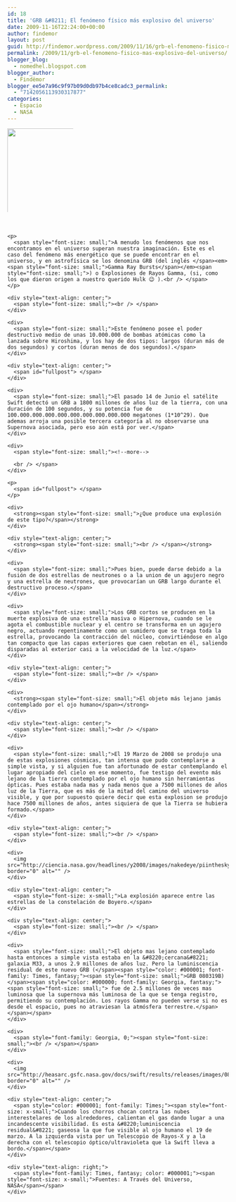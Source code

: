 ```yaml
---
id: 18
title: 'GRB &#8211; El fenómeno físico más explosivo del universo'
date: 2009-11-16T22:24:00+00:00
author: findemor
layout: post
guid: http://findemor.wordpress.com/2009/11/16/grb-el-fenomeno-fisico-mas-explosivo-del-universo
permalink: /2009/11/grb-el-fenomeno-fisico-mas-explosivo-del-universo/
blogger_blog:
  - nomedhel.blogspot.com
blogger_author:
  - Findëmor
blogger_ee5e7a96c9f97b09d0db97b4ce8cadc3_permalink:
  - "7142056113930317877"
categories:
  - Espacio
  - NASA
---
```

[<img class="alignleft" style="max-width: 150px;max-height:190px; border: 0px initial initial;" src="http://astroguyz.com/wp-content/uploads/2009/03/grbtwinjet.gif" border="0" alt="" width="454" height="614" />](http://astroguyz.com/wp-content/uploads/2009/03/grbtwinjet.gif)

<div style="text-align: center;">
  <span style="font-size: medium;"></p> 
  
  <div style="text-align: left;">
    <span style="font-size: small;"><br /> </span>
  </div>
  
  <p>
    </span></div> 
    
    <p>
      <span style="font-size: small;">A menudo los fenómenos que nos encontramos en el universo superan nuestra imaginación. Este es el caso del fenómeno más energético que se puede encontrar en el universo, y en astrofísica se los denomina GRB (del inglés </span><em><span style="font-size: small;">Gamma Ray Bursts</span></em><span style="font-size: small;">) o Explosiones de Rayos Gamma, (si, como los que dieron origen a nuestro querido Hulk 😉 ).<br /> </span>
    </p>
    
    <div style="text-align: center;">
      <span style="font-size: small;"><br /> </span>
    </div>
    
    <div>
      <span style="font-size: small;">Este fenómeno posee el poder destructivo medio de unas 10.000.000 de bombas atómicas como la lanzada sobre Hiroshima, y los hay de dos tipos: largos (duran más de dos segundos) y cortos (duran menos de dos segundos).</span>
    </div>
    
    <div style="text-align: center;">
      <span id="fullpost"> </span>
    </div>
    
    <div>
      <span style="font-size: small;">El pasado 14 de Junio el satélite Swift detectó un GRB a 1800 millones de años luz de la tierra, con una duración de 100 segundos, y su potencia fue de 100.000.000.000.000.000.000.000.000.000 megatones (1*10^29). Que ademas arroja una posible tercera categoría al no observarse una Supernova asociada, pero eso aún está por ver.</span>
    </div>
    
    <div>
      <span style="font-size: small;"><!--more-->
      
      <br /> </span>
    </div>
    
    <p>
      <span id="fullpost"> </span>
    </p>
    
    <div>
      <strong><span style="font-size: small;">¿Que produce una explosión de este tipo?</span></strong>
    </div>
    
    <div style="text-align: center;">
      <strong><span style="font-size: small;"><br /> </span></strong>
    </div>
    
    <div>
      <span style="font-size: small;">Pues bien, puede darse debido a la fusión de dos estrellas de neutrones o a la union de un agujero negro y una estrella de neutrones, que provocarían un GRB largo durante el destructivo proceso.</span>
    </div>
    
    <div>
      <span style="font-size: small;">Los GRB cortos se producen en la muerte explosiva de una estrella masiva o Hipernova, cuando se le agota el combustible nuclear y el centro se transforma en un agujero negro, actuando repentinamente como un sumidero que se traga toda la estrella, provocando la contracción del núcleo, convirtiéndose en algo tan compacto que las capas exteriores que caen rebotan en él, saliendo disparadas al exterior casi a la velocidad de la luz.</span>
    </div>
    
    <div style="text-align: center;">
      <span style="font-size: small;"><br /> </span>
    </div>
    
    <div>
      <strong><span style="font-size: small;">El objeto más lejano jamás contemplado por el ojo humano</span></strong>
    </div>
    
    <div style="text-align: center;">
      <span style="font-size: small;"><br /> </span>
    </div>
    
    <div>
      <span style="font-size: small;">El 19 Marzo de 2008 se produjo una de estas explosiones cósmicas, tan intensa que pudo contemplarse a simple vista, y si alguien fue tan afortunado de estar contemplando el lugar apropiado del cielo en ese momento, fue testigo del evento más lejano de la tierra contemplado por el ojo humano sin herramientas ópticas. Pues estaba nada mas y nada menos que a 7500 millones de años luz de la Tierra, que es más de la mitad del camino del universo visible, y que por supuesto quiere decir que esta explosion se produjo hace 7500 millones de años, antes siquiera de que la Tierra se hubiera formado.</span>
    </div>
    
    <div style="text-align: center;">
      <span style="font-size: small;"><br /> </span>
    </div>
    
    <div>
      <img src="http://ciencia.nasa.gov/headlines/y2008/images/nakedeye/piinthesky_strip.gif" border="0" alt="" />
    </div>
    
    <div style="text-align: center;">
      <span style="font-size: x-small;">La explosión aparece entre las estrellas de la constelación de Boyero.</span>
    </div>
    
    <div style="text-align: center;">
      <span style="font-size: small;"><br /> </span>
    </div>
    
    <div>
      <span style="font-size: small;">El objeto mas lejano contemplado hasta entonces a simple vista estaba en la &#8220;cercana&#8221; galaxia M33, a unos 2.9 millones de años luz. Pero la luminiscencia residual de este nuevo GRB (</span><span style="color: #000001; font-family: Times, fantasy;"><span style="font-size: small;">GRB 080319B)</span><span style="color: #000000; font-family: Georgia, fantasy;"><span style="font-size: small;"> fue de 2.5 millones de veces mas luminosa que la supernova más luminosa de la que se tenga registro, permitiendo su contemplación. Los rayos Gamma no pueden verse si no es desde el espacio, pues no atraviesan la atmósfera terrestre.</span></span></span>
    </div>
    
    <div>
      <span style="font-family: Georgia, 0;"><span style="font-size: small;"><br /> </span></span>
    </div>
    
    <div>
      <img src="http://heasarc.gsfc.nasa.gov/docs/swift/results/releases/images/080319B/GRB080319B_hr.jpg" border="0" alt="" />
    </div>
    
    <div style="text-align: center;">
      <span style="color: #000001; font-family: Times;"><span style="font-size: x-small;">Cuando los chorros chocan contra las nubes interestelares de los alrededores, calientan el gas dando lugar a una incandescente visibilidad. Es esta &#8220;luminiscencia residual&#8221; gaseosa la que fue visible al ojo humano el 19 de marzo. A la izquierda vista por un Telescopio de Rayos-X y a la derecha con el telescopio óptico/ultravioleta que la Swift lleva a bordo.</span></span>
    </div>
    
    <div style="text-align: right;">
      <span style="font-family: Times, fantasy; color: #000001;"><span style="font-size: x-small;">Fuentes: A Través del Universo, NASA</span></span>
    </div>
